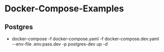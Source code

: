 # Docker-Compose-Examples

## Postgres
 - docker-compose -f docker-compose.yaml -f docker-compose.dev.yaml --env-file .env.pass.dev -p postgres-dev up -d

